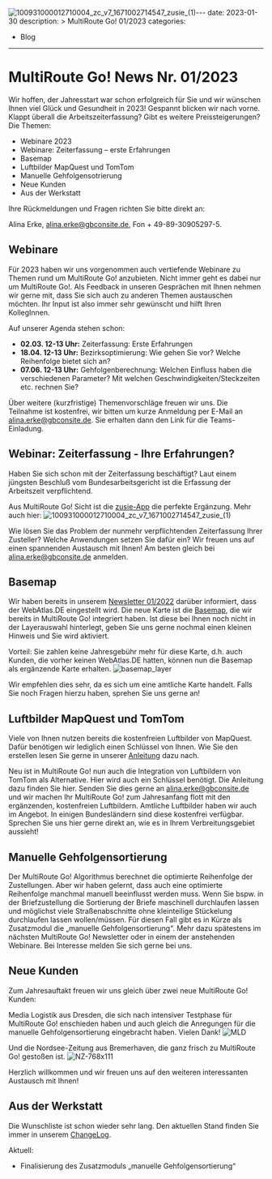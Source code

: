 ![100931000012710004_zc_v7_1671002714547_zusie_(1)](https://github.com/gbconsite/MultiRoute-Go/assets/99329016/89514d0e-1fbd-41d6-bdb0-53bf99bcd4a6)---
date: 2023-01-30
description: >
  MultiRoute Go! 01/2023
categories:
  - Blog
---

# MultiRoute Go! News Nr. 01/2023

Wir hoffen, der Jahresstart war schon erfolgreich für Sie und wir wünschen Ihnen viel Glück und Gesundheit in 2023! Gespannt blicken wir nach vorne. Klappt überall die Arbeitszeiterfassung? Gibt es weitere Preissteigerungen?
Die Themen:

- Webinare 2023
- Webinare: Zeiterfassung – erste Erfahrungen
- Basemap
- Luftbilder MapQuest und TomTom
- Manuelle Gehfolgensotrierung
- Neue Kunden
- Aus der Werkstatt

Ihre Rückmeldungen und Fragen richten Sie bitte direkt an:

Alina Erke, alina.erke@gbconsite.de, Fon + 49-89-30905297-5.

## Webinare

Für 2023 haben wir uns vorgenommen auch vertiefende Webinare zu Themen rund um MultiRoute Go! anzubieten. Nicht immer geht es dabei nur um MultiRoute Go!. Als Feedback in unseren Gesprächen mit Ihnen nehmen wir gerne mit, dass Sie sich auch zu anderen Themen austauschen möchten. Ihr Input ist also immer sehr gewünscht und hilft Ihren KollegInnen.

Auf unserer Agenda stehen schon:

- **02.03. 12-13 Uhr:** Zeiterfassung: Erste Erfahrungen
- **18.04. 12-13 Uhr:** Bezirksoptimierung: Wie gehen Sie vor? Welche Reihenfolge bietet sich an?
- **07.06. 12-13 Uhr:** Gehfolgenberechnung: Welchen Einfluss haben die verschiedenen Parameter? Mit welchen Geschwindigkeiten/Steckzeiten etc. rechnen Sie?

Über weitere (kurzfristige) Themenvorschläge freuen wir uns. Die Teilnahme ist kostenfrei, wir bitten um kurze Anmeldung per E-Mail an alina.erke@gbconsite.de. Sie erhalten dann den Link für die Teams-Einladung.

## Webinar: Zeiterfassung - Ihre Erfahrungen?

Haben Sie sich schon mit der Zeiterfassung beschäftigt? Laut einem jüngsten Beschluß vom Bundesarbeitsgericht ist die Erfassung der Arbeitszeit verpflichtend.

Aus MultiRoute Go! Sicht ist die [zusie-App](https://zusie.cloud/) die perfekte Ergänzung. Mehr auch hier:
![100931000012710004_zc_v7_1671002714547_zusie_(1)](https://github.com/gbconsite/MultiRoute-Go/assets/99329016/a2626e9f-b901-4cf0-a9b4-d61bb6a6c883)

Wie lösen Sie das Problem der nunmehr verpflichtenden Zeiterfassung Ihrer Zusteller? Welche Anwendungen setzen Sie dafür ein? Wir freuen uns auf einen spannenden Austausch mit Ihnen! Am besten gleich bei alina.erke@gbconsite.de anmelden.

## Basemap
Wir haben bereits in unserem [Newsletter 01/2022](https://gbconsite.de/multiroute-go-news-nr-01-2022/) darüber informiert, dass der WebAtlas.DE eingestellt wird. Die neue Karte ist die [Basemap](https://basemap.de/), die wir bereits in MultiRoute Go! integriert haben. Ist diese bei Ihnen noch nicht in der Layerauswahl hinterlegt, geben Sie uns gerne nochmal einen kleinen Hinweis und Sie wird aktiviert.

Vorteil: Sie zahlen keine Jahresgebühr mehr für diese Karte, d.h. auch Kunden, die vorher keinen WebAtlas.DE hatten, können nun die Basemap als ergänzende Karte erhalten.
![basemap_layer](https://github.com/gbconsite/MultiRoute-Go/assets/99329016/f47be2da-bef5-4333-b6aa-4e624bd63148)

Wir empfehlen dies sehr, da es sich um eine amtliche Karte handelt. Falls Sie noch Fragen hierzu haben, sprehen Sie uns gerne an!

## Luftbilder MapQuest und TomTom

Viele von Ihnen nutzen bereits die kostenfreien Luftbilder von MapQuest. Dafür benötigen wir lediglich einen Schlüssel von Ihnen. Wie Sie den erstellen lesen Sie gerne in unserer [Anleitung](https://gbconsite.de/wp-content/uploads/2023/01/MapQuest-Luftbilder-in-Ihrer-Applikation.pdf) dazu nach.

Neu ist in MultiRoute Go! nun auch die Integration von Luftbildern von TomTom als Alternative. Hier wird auch ein Schlüssel benötigt. Die Anleitung dazu finden Sie hier. Senden Sie dies gerne an alina.erke@gbconsite.de und wir machen Ihr MultiRoute Go! zum Jahresanfang flott mit den ergänzenden, kostenfreien Luftbildern. Amtliche Luftbilder haben wir auch im Angebot. In einigen Bundesländern sind diese kostenfrei verfügbar. Sprechen Sie uns hier gerne direkt an, wie es in Ihrem Verbreitungsgebiet aussieht!

## Manuelle Gehfolgensortierung

Der MultiRoute Go! Algorithmus berechnet die optimierte Reihenfolge der Zustellungen. Aber wir haben gelernt, dass auch eine optimierte Reihenfolge manchmal manuell beeinflusst werden muss. Wenn Sie bspw. in der Briefzustellung die Sortierung der Briefe maschinell durchlaufen lassen und möglichst viele Straßenabschnitte ohne kleinteilige Stückelung durchlaufen lassen wollen/müssen. Für diesen Fall gibt es in Kürze als Zusatzmodul die „manuelle Gehfolgensortierung“. Mehr dazu spätestens im nächsten MultiRoute Go! Newsletter oder in einem der anstehenden Webinare. Bei Interesse melden Sie sich gerne bei uns.

## Neue Kunden
Zum Jahresauftakt freuen wir uns gleich über zwei neue MultiRoute Go! Kunden:

Media Logistik aus Dresden, die sich nach intensiver Testphase für MultiRoute Go! enschieden haben und auch gleich die Anregungen für die manuelle Gehfolgensortierung eingebracht haben. Vielen Dank!
![MLD](https://github.com/gbconsite/MultiRoute-Go/assets/99329016/6317b5c8-a3cb-4b30-aec4-f46a4946a866)

Und die Nordsee-Zeitung aus Bremerhaven, die ganz frisch zu MultiRoute Go! gestoßen ist.
![NZ-768x111](https://github.com/gbconsite/MultiRoute-Go/assets/99329016/cdb87d88-0f31-42b9-8513-a4f8450b5451)

Herzlich willkommen und wir freuen uns auf den weiteren interessanten Austausch mit Ihnen!


## Aus der Werkstatt

Die Wunschliste ist schon wieder sehr lang. Den aktuellen Stand finden Sie immer in unserem [ChangeLog](https://go.multiroute.de/handbuch/changelog/).

Aktuell:
- Finalisierung des Zusatzmoduls „manuelle Gehfolgensortierung“
